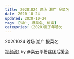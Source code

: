 ```yaml
---
title: 20201024 晚场 湖广 报菜名 
date: 2020-10-24
updated: 2020-10-24
tags: [湖广, 报菜名, 相声]
categories: (2020)庚子年场次
---
```

20201024 晚场 湖广 报菜名 



[视频源1](https://weibo.com/6574451359/JqJqagi8y) by @栾云平粉丝团后援会